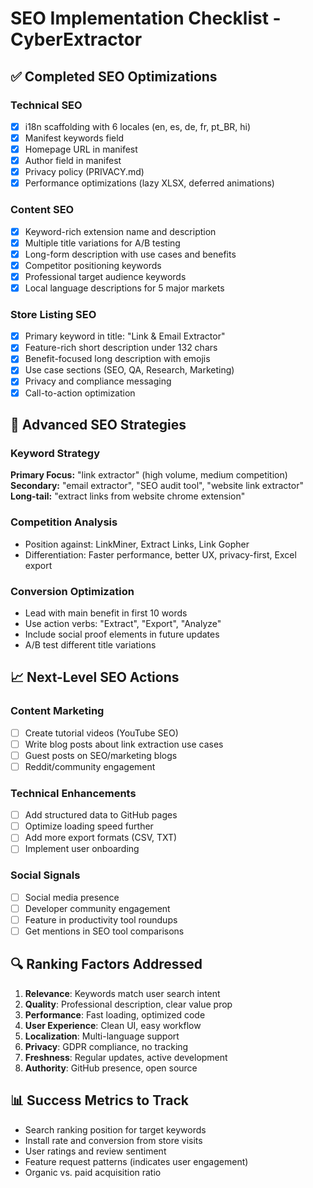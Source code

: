 # SEO Implementation Checklist - CyberExtractor

## ✅ Completed SEO Optimizations

### Technical SEO
- [x] i18n scaffolding with 6 locales (en, es, de, fr, pt_BR, hi)
- [x] Manifest keywords field
- [x] Homepage URL in manifest
- [x] Author field in manifest
- [x] Privacy policy (PRIVACY.md)
- [x] Performance optimizations (lazy XLSX, deferred animations)

### Content SEO
- [x] Keyword-rich extension name and description
- [x] Multiple title variations for A/B testing
- [x] Long-form description with use cases and benefits
- [x] Competitor positioning keywords
- [x] Professional target audience keywords
- [x] Local language descriptions for 5 major markets

### Store Listing SEO
- [x] Primary keyword in title: "Link & Email Extractor"
- [x] Feature-rich short description under 132 chars
- [x] Benefit-focused long description with emojis
- [x] Use case sections (SEO, QA, Research, Marketing)
- [x] Privacy and compliance messaging
- [x] Call-to-action optimization

## 🎯 Advanced SEO Strategies

### Keyword Strategy
**Primary Focus:** "link extractor" (high volume, medium competition)
**Secondary:** "email extractor", "SEO audit tool", "website link extractor"
**Long-tail:** "extract links from website chrome extension"

### Competition Analysis
- Position against: LinkMiner, Extract Links, Link Gopher
- Differentiation: Faster performance, better UX, privacy-first, Excel export

### Conversion Optimization
- Lead with main benefit in first 10 words
- Use action verbs: "Extract", "Export", "Analyze"
- Include social proof elements in future updates
- A/B test different title variations

## 📈 Next-Level SEO Actions

### Content Marketing
- [ ] Create tutorial videos (YouTube SEO)
- [ ] Write blog posts about link extraction use cases
- [ ] Guest posts on SEO/marketing blogs
- [ ] Reddit/community engagement

### Technical Enhancements
- [ ] Add structured data to GitHub pages
- [ ] Optimize loading speed further
- [ ] Add more export formats (CSV, TXT)
- [ ] Implement user onboarding

### Social Signals
- [ ] Social media presence
- [ ] Developer community engagement
- [ ] Feature in productivity tool roundups
- [ ] Get mentions in SEO tool comparisons

## 🔍 Ranking Factors Addressed

1. **Relevance**: Keywords match user search intent
2. **Quality**: Professional description, clear value prop
3. **Performance**: Fast loading, optimized code
4. **User Experience**: Clean UI, easy workflow
5. **Localization**: Multi-language support
6. **Privacy**: GDPR compliance, no tracking
7. **Freshness**: Regular updates, active development
8. **Authority**: GitHub presence, open source

## 📊 Success Metrics to Track

- Search ranking position for target keywords
- Install rate and conversion from store visits
- User ratings and review sentiment
- Feature request patterns (indicates user engagement)
- Organic vs. paid acquisition ratio
